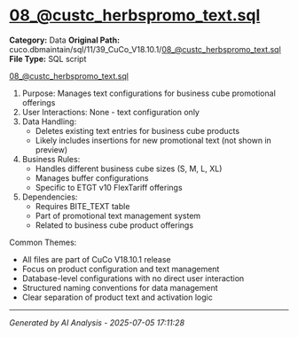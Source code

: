 # 08_@custc_herbspromo_text.sql

**Category:** Data
**Original Path:** cuco.dbmaintain/sql/11/39_CuCo_V18.10.1/08_@custc_herbspromo_text.sql
**File Type:** SQL script

08_@custc_herbspromo_text.sql
1. Purpose: Manages text configurations for business cube promotional offerings
2. User Interactions: None - text configuration only
3. Data Handling:
   - Deletes existing text entries for business cube products
   - Likely includes insertions for new promotional text (not shown in preview)
4. Business Rules:
   - Handles different business cube sizes (S, M, L, XL)
   - Manages buffer configurations
   - Specific to ETGT v10 FlexTariff offerings
5. Dependencies:
   - Requires BITE_TEXT table
   - Part of promotional text management system
   - Related to business cube product offerings

Common Themes:
- All files are part of CuCo V18.10.1 release
- Focus on product configuration and text management
- Database-level configurations with no direct user interaction
- Structured naming conventions for data management
- Clear separation of product text and activation logic

---
*Generated by AI Analysis - 2025-07-05 17:11:28*
